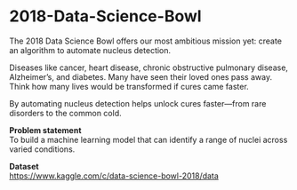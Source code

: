 # 2018-Data-Science-Bowl
 

The 2018 Data Science Bowl offers our most ambitious mission yet: create an algorithm to automate nucleus detection.

Diseases like cancer, heart disease, chronic obstructive pulmonary disease, Alzheimer’s, and diabetes. Many have seen their loved ones pass away. Think how many lives would be transformed if cures came faster.

By automating nucleus detection helps unlock cures faster—from rare disorders to the common cold.<br>

**Problem statement**<br>
To build a machine learning model that can identify a range of nuclei across varied conditions.

**Dataset**<br>
https://www.kaggle.com/c/data-science-bowl-2018/data
